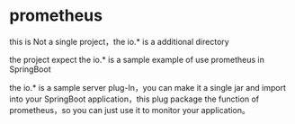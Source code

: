 # prometheus
this is Not a single project，the io.* is a additional directory

the project expect the io.* is a sample example of use prometheus in SpringBoot

the io.* is a sample server plug-In，you can make it a single jar and import into your SpringBoot application，this plug 
package the function of prometheus，so you can just use it to monitor your application。


